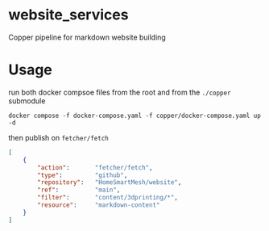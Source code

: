 # website_services
Copper pipeline for markdown website building

# Usage

run both docker compsoe files from the root and from the `./copper` submodule

```shell
docker compose -f docker-compose.yaml -f copper/docker-compose.yaml up -d
```

then publish on `fetcher/fetch`

```json
[
    {
        "action":       "fetcher/fetch",
        "type":         "github",
        "repository":   "HomeSmartMesh/website",
        "ref":          "main",
        "filter":       "content/3dprinting/*",
        "resource":     "markdown-content"
    }
]
```

